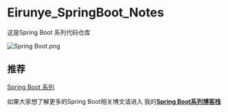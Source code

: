 # Eirunye_SpringBoot_Notes

这是Spring Boot 系列代码仓库

![Spring Boot.png](https://upload-images.jianshu.io/upload_images/3012005-06639c85d05db900.png?imageMogr2/auto-orient/strip%7CimageView2/2/w/300)


## 推荐

[Spring Boot 系列](https://eirunye.github.io/categories/%E5%90%8E%E5%8F%B0/Spring-Boot/)

如果大家想了解更多的Spring Boot相关博文请进入
我的[**Spring Boot系列博客栈**](https://eirunye.github.io/categories/%E5%90%8E%E5%8F%B0/Spring-Boot/)

